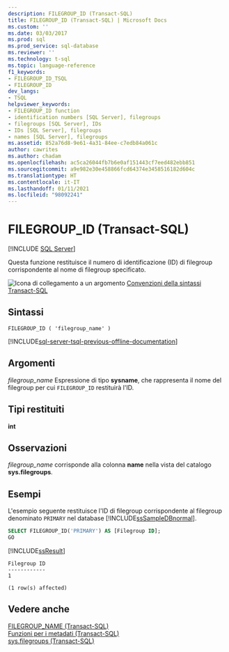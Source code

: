 ```yaml
---
description: FILEGROUP_ID (Transact-SQL)
title: FILEGROUP_ID (Transact-SQL) | Microsoft Docs
ms.custom: ''
ms.date: 03/03/2017
ms.prod: sql
ms.prod_service: sql-database
ms.reviewer: ''
ms.technology: t-sql
ms.topic: language-reference
f1_keywords:
- FILEGROUP_ID_TSQL
- FILEGROUP_ID
dev_langs:
- TSQL
helpviewer_keywords:
- FILEGROUP_ID function
- identification numbers [SQL Server], filegroups
- filegroups [SQL Server], IDs
- IDs [SQL Server], filegroups
- names [SQL Server], filegroups
ms.assetid: 852a76d8-9e61-4a31-84ee-c7edb84a061c
author: cawrites
ms.author: chadam
ms.openlocfilehash: ac5ca26044fb7b6e0af151443cf7eed482ebb851
ms.sourcegitcommit: a9e982e30e458866fcd64374e3458516182d604c
ms.translationtype: HT
ms.contentlocale: it-IT
ms.lasthandoff: 01/11/2021
ms.locfileid: "98092241"
---
```

# <a name="filegroup_id-transact-sql"></a>FILEGROUP_ID (Transact-SQL)
[!INCLUDE [SQL Server](../../includes/applies-to-version/sqlserver.md)]

Questa funzione restituisce il numero di identificazione (ID) di filegroup corrispondente al nome di filegroup specificato.  
  
 ![Icona di collegamento a un argomento](../../database-engine/configure-windows/media/topic-link.gif "Icona di collegamento a un argomento") [Convenzioni della sintassi Transact-SQL](../../t-sql/language-elements/transact-sql-syntax-conventions-transact-sql.md)  
  
## <a name="syntax"></a>Sintassi  
  
```syntaxsql 
FILEGROUP_ID ( 'filegroup_name' )   
```  
  
[!INCLUDE[sql-server-tsql-previous-offline-documentation](../../includes/sql-server-tsql-previous-offline-documentation.md)]

## <a name="arguments"></a>Argomenti
*filegroup_name* Espressione di tipo **sysname**, che rappresenta il nome del filegroup per cui `FILEGROUP_ID` restituirà l'ID.  
  
## <a name="return-types"></a>Tipi restituiti  
**int**  
  
## <a name="remarks"></a>Osservazioni  
*filegroup_name* corrisponde alla colonna **name** nella vista del catalogo **sys.filegroups**.  
  
## <a name="examples"></a>Esempi  
L'esempio seguente restituisce l'ID di filegroup corrispondente al filegroup denominato `PRIMARY` nel database [!INCLUDE[ssSampleDBnormal](../../includes/sssampledbnormal-md.md)].  
  
```sql  
SELECT FILEGROUP_ID('PRIMARY') AS [Filegroup ID];  
GO  
```  
  
[!INCLUDE[ssResult](../../includes/ssresult-md.md)]  
  
```
Filegroup ID  
------------  
1  

(1 row(s) affected)
 ```  
  
## <a name="see-also"></a>Vedere anche  
 [FILEGROUP_NAME &#40;Transact-SQL&#41;](../../t-sql/functions/filegroup-name-transact-sql.md)   
 [Funzioni per i metadati &#40;Transact-SQL&#41;](../../t-sql/functions/metadata-functions-transact-sql.md)   
 [sys.filegroups &#40;Transact-SQL&#41;](../../relational-databases/system-catalog-views/sys-filegroups-transact-sql.md)  
  
  

